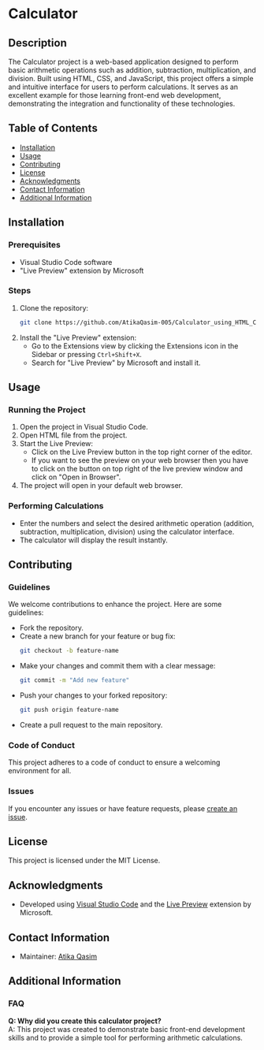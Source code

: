 # Calculator

## Description
The Calculator project is a web-based application designed to perform basic arithmetic operations such as addition, subtraction, multiplication, and division. Built using HTML, CSS, and JavaScript, this project offers a simple and intuitive interface for users to perform calculations. It serves as an excellent example for those learning front-end web development, demonstrating the integration and functionality of these technologies.

## Table of Contents
- [Installation](#installation)
- [Usage](#usage)
- [Contributing](#contributing)
- [License](#license)
- [Acknowledgments](#acknowledgments)
- [Contact Information](#contact-information)
- [Additional Information](#additional-information)

## Installation
### Prerequisites
- Visual Studio Code software
- "Live Preview" extension by Microsoft

### Steps
1. Clone the repository:
   ```bash
   git clone https://github.com/AtikaQasim-005/Calculator_using_HTML_CSS_JS.git
   ```
2. Install the "Live Preview" extension:
   - Go to the Extensions view by clicking the Extensions icon in the Sidebar or pressing `Ctrl+Shift+X`.
   - Search for "Live Preview" by Microsoft and install it.

## Usage
### Running the Project
1. Open the project in Visual Studio Code.
2. Open HTML file from the project.
3. Start the Live Preview:
   - Click on the Live Preview button in the top right corner of the editor.
   - If you want to see the preview on your web browser then you have to click on the button on top right of the live preview window and click on "Open in Browser".
4. The project will open in your default web browser.


### Performing Calculations
- Enter the numbers and select the desired arithmetic operation (addition, subtraction, multiplication, division) using the calculator interface.
- The calculator will display the result instantly.

## Contributing
### Guidelines
We welcome contributions to enhance the project. Here are some guidelines:
- Fork the repository.
- Create a new branch for your feature or bug fix:
  ```bash
  git checkout -b feature-name
  ```
- Make your changes and commit them with a clear message:
  ```bash
  git commit -m "Add new feature"
  ```
- Push your changes to your forked repository:
  ```bash
  git push origin feature-name
  ```
- Create a pull request to the main repository.

### Code of Conduct
This project adheres to a code of conduct to ensure a welcoming environment for all. 
### Issues
If you encounter any issues or have feature requests, please [create an issue](https://github.com/AtikaQasim-005/Calculator_using_HTML_CSS_JS/issues).

## License
This project is licensed under the MIT License.

## Acknowledgments
- Developed using [Visual Studio Code](https://code.visualstudio.com) and the [Live Preview](https://marketplace.visualstudio.com/items?itemName=ms-vscode.live-server) extension by Microsoft.

## Contact Information
- Maintainer: [Atika Qasim](mailto:atikaqasim005@gmail.com)

## Additional Information
### FAQ
**Q: Why did you create this calculator project?**  
A: This project was created to demonstrate basic front-end development skills and to provide a simple tool for performing arithmetic calculations.
